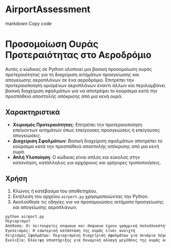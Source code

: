 # AirportAssessment
markdown
Copy code
# Προσομοίωση Ουράς Προτεραιότητας στο Αεροδρόμιο

Αυτός ο κώδικας σε Python υλοποιεί μια βασική προσομοίωση ουράς προτεραιότητας για τη διαχείριση αιτημάτων προσγείωσης και απογείωσης αεροπλάνων σε ένα αεροδρόμιο. Επιτρέπει την προτεραιοποίηση ορισμένων αεροπλάνων έναντι άλλων και περιλαμβάνει βασική διαχείριση σφαλμάτων για να αποτρέψει το κούρσεμα κατά την προσπάθεια αποστολής απόκρισης από μια κενή ουρά.

## Χαρακτηριστικά

- **Χειρισμός Προτεραιότητας**: Επιτρέπει την προτεραιοποίηση επείγοντων αιτημάτων όπως επείγουσες προσγειώσεις ή επείγουσες απογειώσεις.
- **Διαχείριση Σφαλμάτων**: Βασική διαχείριση σφαλμάτων αποτρέπει το κούρσεμα κατά την προσπάθεια αποστολής απόκρισης από μια κενή ουρά.
- **Απλή Υλοποίηση**: Ο κώδικας είναι απλός και εύκολος στην κατανόηση, κατάλληλος για αρχάριους και γρήγορες τροποποιήσεις.

## Χρήση

1. Κλώνος ή κατέβασμα του αποθετηρίου.
2. Εκτέλεση του αρχείου `airport.py` χρησιμοποιώντας την Python.
3. Ακολούθησε τις οδηγίες για να προσομοιώσεις αιτήματα προσγείωσης και απογείωσης αεροπλάνων.

```bash
python airport.py
Περιορισμοί
Απόδοση: Οι λειτουργίες enqueue και dequeue έχουν γραμμική πολυπλοκότητα χρόνου στη χειρότερη περίπτωση, που είναι κατάλληλη για μεγάλες ουρές.
Εγκλεισμός: Η εσωτερική κατάσταση της ουράς είναι ανοιχτή
Χειρισμός Σφαλμάτων: Περιορισμένη διαχείριση σφαλμάτων για σενάρια πέρα ​​από τα κενά καταχωρήσεων, όπως μη έγκυρες εισόδους ή υπέρβαση χωρητικότητας ουράς.
Ευελιξία: Έλλειψη υποστήριξης για δυναμική αλλαγή μεγέθους της ουράς και επιπλέον χαρακτηριστικά όπως η δυνατότητα προβολής του επάνω μέρους της ουράς χωρίς αποστολή.
